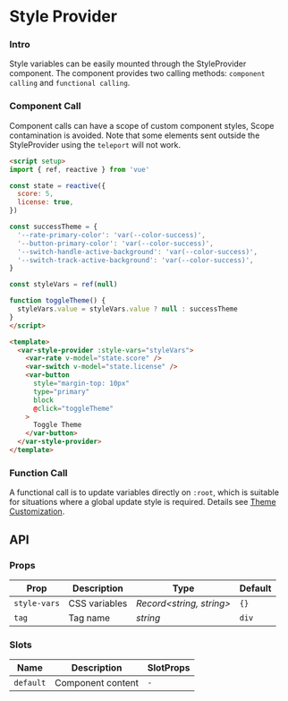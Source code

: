 # Style Provider

### Intro

Style variables can be easily mounted through the StyleProvider component. The component provides two calling methods: `component calling` and `functional calling`.

### Component Call

Component calls can have a scope of custom component styles, Scope contamination is avoided.
Note that some elements sent outside the StyleProvider using the `teleport` will not work.

```html
<script setup>
import { ref, reactive } from 'vue'

const state = reactive({
  score: 5,
  license: true,
})

const successTheme = {
  '--rate-primary-color': 'var(--color-success)',
  '--button-primary-color': 'var(--color-success)',
  '--switch-handle-active-background': 'var(--color-success)',
  '--switch-track-active-background': 'var(--color-success)',
}

const styleVars = ref(null)

function toggleTheme() {
  styleVars.value = styleVars.value ? null : successTheme
}
</script>

<template>
  <var-style-provider :style-vars="styleVars">
    <var-rate v-model="state.score" />
    <var-switch v-model="state.license" />
    <var-button 
      style="margin-top: 10px" 
      type="primary"
      block
      @click="toggleTheme"
    >
      Toggle Theme
    </var-button>
  </var-style-provider>
</template>
```

### Function Call

A functional call is to update variables directly on `:root`, which is suitable for situations where a global update style is required. Details see [Theme Customization](#/en-US/themes).

## API

### Props

| Prop         | Description   | Type                     | Default | 
|--------------|---------------|--------------------------|---------| 
| `style-vars` | CSS variables | _Record<string, string>_ | `{}`    |
| `tag`        | Tag name      | _string_                 | `div`   |

### Slots

| Name | Description | SlotProps |
| --- | --- | --- |
| `default` | Component content | `-` |